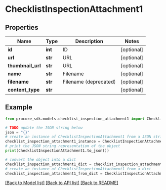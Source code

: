 # ChecklistInspectionAttachment1


## Properties

Name | Type | Description | Notes
------------ | ------------- | ------------- | -------------
**id** | **int** | ID | [optional] 
**url** | **str** | URL | [optional] 
**thumbnail_url** | **str** | URL | [optional] 
**name** | **str** | Filename | [optional] 
**filename** | **str** | Filename (deprecated) | [optional] 
**content_type** | **str** |  | [optional] 

## Example

```python
from procore_sdk.models.checklist_inspection_attachment1 import ChecklistInspectionAttachment1

# TODO update the JSON string below
json = "{}"
# create an instance of ChecklistInspectionAttachment1 from a JSON string
checklist_inspection_attachment1_instance = ChecklistInspectionAttachment1.from_json(json)
# print the JSON string representation of the object
print(ChecklistInspectionAttachment1.to_json())

# convert the object into a dict
checklist_inspection_attachment1_dict = checklist_inspection_attachment1_instance.to_dict()
# create an instance of ChecklistInspectionAttachment1 from a dict
checklist_inspection_attachment1_from_dict = ChecklistInspectionAttachment1.from_dict(checklist_inspection_attachment1_dict)
```
[[Back to Model list]](../README.md#documentation-for-models) [[Back to API list]](../README.md#documentation-for-api-endpoints) [[Back to README]](../README.md)


